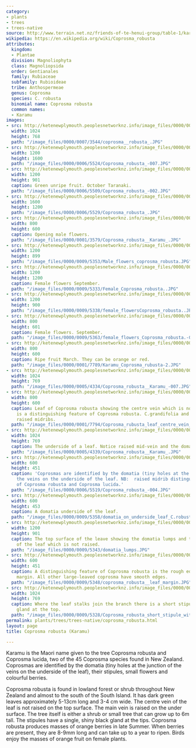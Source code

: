 ```yaml
---
category:
- plants
- trees
- trees-native
source: http://www.terrain.net.nz/friends-of-te-henui-group/table-1/karamu.html
wikipedia: https://en.wikipedia.org/wiki/Coprosma_robusta
attributes:
  kingdom:
  - Plantae
  division: Magnoliophyta
  class: Magnoliopsida
  order: Gentianales
  family: Rubiaceae
  subfamily: Rubioideae
  tribe: Anthospermeae
  genus: Coprosma
  species: C. robusta
  binomial name: Coprosma robusta
  common names:
  - Karamu
images:
- src: http://ketenewplymouth.peoplesnetworknz.info/image_files/0000/0007/3544/coprosma__robusta_.JPG
  width: 1024
  height: 768
  path: "/image_files/0000/0007/3544/coprosma__robusta_.JPG"
- src: http://ketenewplymouth.peoplesnetworknz.info/image_files/0000/0006/5524/Coprosma_robusta_-007.JPG
  width: 1200
  height: 1600
  path: "/image_files/0000/0006/5524/Coprosma_robusta_-007.JPG"
- src: http://ketenewplymouth.peoplesnetworknz.info/image_files/0000/0006/5509/Coprosma_robusta_-002.JPG
  width: 1200
  height: 901
  caption: Green unripe fruit. October Taranaki.
  path: "/image_files/0000/0006/5509/Coprosma_robusta_-002.JPG"
- src: http://ketenewplymouth.peoplesnetworknz.info/image_files/0000/0006/5529/Coprosma_robusta_.JPG
  width: 1600
  height: 1200
  path: "/image_files/0000/0006/5529/Coprosma_robusta_.JPG"
- src: http://ketenewplymouth.peoplesnetworknz.info/image_files/0000/0001/3579/Coprosma_robusta__Karamu_.JPG
  width: 800
  height: 600
  caption: Opening male flowers.
  path: "/image_files/0000/0001/3579/Coprosma_robusta__Karamu_.JPG"
- src: http://ketenewplymouth.peoplesnetworknz.info/image_files/0000/0009/5353/Male_flowers_coprosma_robusta.JPG
  width: 1200
  height: 899
  path: "/image_files/0000/0009/5353/Male_flowers_coprosma_robusta.JPG"
- src: http://ketenewplymouth.peoplesnetworknz.info/image_files/0000/0009/5333/Female_Coprosma_robusta..JPG
  width: 1200
  height: 1200
  caption: Female flowers September.
  path: "/image_files/0000/0009/5333/Female_Coprosma_robusta..JPG"
- src: http://ketenewplymouth.peoplesnetworknz.info/image_files/0000/0009/5338/female_flowersCoprosma_robusta..JPG
  width: 1200
  height: 900
  path: "/image_files/0000/0009/5338/female_flowersCoprosma_robusta..JPG"
- src: http://ketenewplymouth.peoplesnetworknz.info/image_files/0000/0009/5363/female_flowers_Coprosma_robusta.-001.JPG
  width: 800
  height: 601
  caption: Female flowers. September.
  path: "/image_files/0000/0009/5363/female_flowers_Coprosma_robusta.-001.JPG"
- src: http://ketenewplymouth.peoplesnetworknz.info/image_files/0000/0001/7789/Karamu_Coprosma_rubusta-2.JPG
  width: 800
  height: 600
  caption: Ripe fruit March. They can be orange or red.
  path: "/image_files/0000/0001/7789/Karamu_Coprosma_rubusta-2.JPG"
- src: http://ketenewplymouth.peoplesnetworknz.info/image_files/0000/0005/4334/Coprosma_robusta__Karamu_-007.JPG
  width: 1024
  height: 769
  path: "/image_files/0000/0005/4334/Coprosma_robusta__Karamu_-007.JPG"
- src: http://ketenewplymouth.peoplesnetworknz.info/image_files/0000/0001/7794/Coprosma_rubusta_leaf_centre_vein_not_raised.JPG
  width: 800
  height: 600
  caption: Leaf of Coprosma robusta showing the centre vein which is not raised. This
    is a distinguishing feature of Coprosma robusta. C.grandifolia and C. lucida have
    raised midribs.
  path: "/image_files/0000/0001/7794/Coprosma_rubusta_leaf_centre_vein_not_raised.JPG"
- src: http://ketenewplymouth.peoplesnetworknz.info/image_files/0000/0005/4339/Coprosma_robusta__Karamu_.JPG
  width: 1024
  height: 769
  caption: The underside of a leaf. Notice raised mid-vein and the domatia.
  path: "/image_files/0000/0005/4339/Coprosma_robusta__Karamu_.JPG"
- src: http://ketenewplymouth.peoplesnetworknz.info/image_files/0000/0006/5519/Coprosma_robusta_-004.JPG
  width: 600
  height: 451
  caption: 'Coprosmas are identified by the domatia (tiny holes at the junction of
    the veins on the underside of the leaf. NB:  raised midrib distinguishing feature
    of Coprosma robusta and Coprosma lucida.'
  path: "/image_files/0000/0006/5519/Coprosma_robusta_-004.JPG"
- src: http://ketenewplymouth.peoplesnetworknz.info/image_files/0000/0009/5358/domatia_on_underside_leaf_C.robusta.JPG
  width: 600
  height: 453
  caption: A domatia underside of the leaf.
  path: "/image_files/0000/0009/5358/domatia_on_underside_leaf_C.robusta.JPG"
- src: http://ketenewplymouth.peoplesnetworknz.info/image_files/0000/0009/5343/domatia_lumps.JPG
  width: 1200
  height: 901
  caption: The top surface of the leave showing the domatia lumps and the centre vein
    of the leaf which is not raised.
  path: "/image_files/0000/0009/5343/domatia_lumps.JPG"
- src: http://ketenewplymouth.peoplesnetworknz.info/image_files/0000/0009/5348/coprosma_robusta__leaf_margin.JPG
  width: 600
  height: 451
  caption: A distinguishing feature of Coprosma robusta is the rough edge of the leaves
    margin. All other large-leaved coprosma have smooth edges.
  path: "/image_files/0000/0009/5348/coprosma_robusta__leaf_margin.JPG"
- src: http://ketenewplymouth.peoplesnetworknz.info/image_files/0000/0009/5328/Coprosma_robusta_short_stipule_with_black_gland.JPG
  width: 1024
  height: 769
  caption: Where the leaf stalks join the branch there is a short stipule with a black
    gland at the top.
  path: "/image_files/0000/0009/5328/Coprosma_robusta_short_stipule_with_black_gland.JPG"
permalink: plants/trees/trees-native/coprosma_robusta.html
layout: page
title: Coprosma robusta (Karamu)

---
```

Karamu is the Maori name given to the tree Coprosma robusta and Coprosma lucida, two of the 45 Coprosma species found in New Zealand. Coprosmas are identified by the domatia (tiny holes at the junction of the veins on the underside of the leaf), their stipules, small flowers and colourful berries. 

Coprosma robusta is found in lowland forest or shrub throughout New Zealand and almost to the south of the South Island. It has dark green leaves approximately 5-13cm long and 3-4 cm wide. The centre vein of the leaf is not raised on the top surface. The main vein is raised on the under surface. The tree itself is either a shrub or small tree that can grow up to 6m tall. The stipules have a single, shiny black gland at the tips. 
Coprosma robusta produces masses of orange berries in late Summer. When berries are present, they are 8-9mm long and can take up to a year to ripen. Birds enjoy the masses of orange fruit on female plants.
